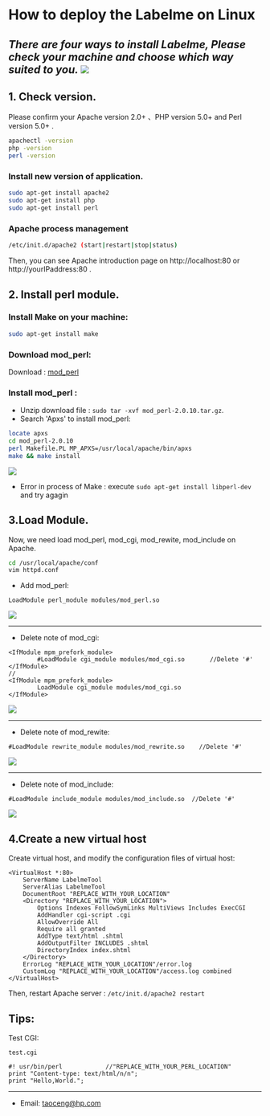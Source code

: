 #	How to deploy the Labelme on Linux
*There are four ways to install Labelme, Please check your machine and choose which way suited to you.*
<img src="./DOC/ChooseWay.png"/>
---
##	1. Check version.  
Please confirm your Apache version 2.0+ 、PHP version 5.0+ and Perl version 5.0+ .
```sh
apachectl -version
php -version
perl -version
```
###	Install new version of application.
```sh
sudo apt-get install apache2
sudo apt-get install php
sudo apt-get install perl
```
###	Apache process management
```sh
/etc/init.d/apache2 (start|restart|stop|status)
```
Then, you can see Apache introduction page on http://localhost:80 or http://yourIPaddress:80 .
##	2. Install perl module.
###	Install Make on your machine:  
```sh
sudo apt-get install make
```
###	Download mod_perl:  
Download : [mod_perl](http://perl.apache.org/download/index.html)
###	Install mod_perl :  
*	Unzip download file : `sudo tar -xvf mod_perl-2.0.10.tar.gz`.
*	Search 'Apxs' to install mod_perl:
```sh
locate apxs
cd mod_perl-2.0.10
perl Makefile.PL MP_APXS=/usr/local/apache/bin/apxs
make && make install
```
<img src="./DOC/apxs_path.png"/>  

*	Error in process of Make : execute `sudo apt-get install libperl-dev` and try agagin  

##	3.Load Module.
Now, we need load mod_perl, mod_cgi, mod_rewite, mod_include on Apache.
```sh
cd /usr/local/apache/conf
vim httpd.conf
```
*	Add mod_perl:
```vim
LoadModule perl_module modules/mod_perl.so
```
<img src="./DOC/load_perl.png"/>  

***  

*	Delete note of mod_cgi:
```vim
<IfModule mpm_prefork_module>
        #LoadModule cgi_module modules/mod_cgi.so		//Delete '#'
</IfModule>
//
<IfModule mpm_prefork_module>
        LoadModule cgi_module modules/mod_cgi.so
</IfModule>
```
<img src="./DOC/load_cgi.png"/>  

***  

* Delete note of mod_rewite:
```vim
#LoadModule rewrite_module modules/mod_rewrite.so    //Delete '#'
```
<img src="./DOC/load_rewrite.png"/>  

***  

* Delete note of mod_include:
```vim
#LoadModule include_module modules/mod_include.so  //Delete '#'
```
<img src="./DOC/load_include.png"/>

##  4.Create a new virtual host
Create virtual host, and modify the configuration files of virtual host:
```vim
<VirtualHost *:80>
    ServerName LabelmeTool
    ServerAlias LabelmeTool
    DocumentRoot "REPLACE_WITH_YOUR_LOCATION"
    <Directory "REPLACE_WITH_YOUR_LOCATION">
        Options Indexes FollowSymLinks MultiViews Includes ExecCGI
        AddHandler cgi-script .cgi
        AllowOverride All
        Require all granted
        AddType text/html .shtml
        AddOutputFilter INCLUDES .shtml
        DirectoryIndex index.shtml
    </Directory>
    ErrorLog "REPLACE_WITH_YOUR_LOCATION"/error.log
    CustomLog "REPLACE_WITH_YOUR_LOCATION"/access.log combined
</VirtualHost>
```  
Then, restart Apache server : `/etc/init.d/apache2 restart`

## Tips:
Test CGI:
```vim
test.cgi

#! usr/bin/perl            //"REPLACE_WITH_YOUR_PERL_LOCATION"
print "Content-type: text/html/n/n";
print "Hello,World.";
```  
---
* Email: <taoceng@hp.com>
